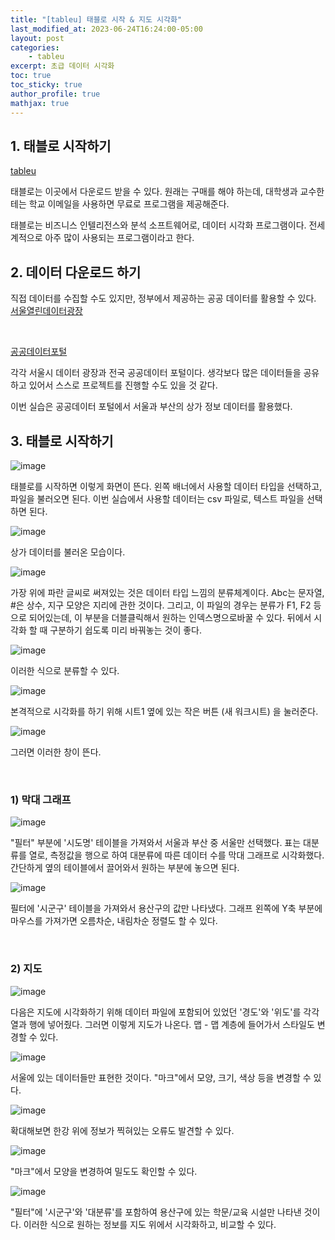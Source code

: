 ```yaml
---
title: "[tableu] 태블로 시작 & 지도 시각화"
last_modified_at: 2023-06-24T16:24:00-05:00
layout: post
categories:
    - tableu
excerpt: 초급 데이터 시각화
toc: true
toc_sticky: true
author_profile: true
mathjax: true
---
```


## 1. 태블로 시작하기

[tableu](www.tableau.com/ko-kr/trial/tableau-software?utm_campaign_id=2017049&utm_campaign=Prospecting-CORE-ALL-ALL-ALL-ALL&utm_medium=Paid+Search&utm_source=Naver&utm_language=KR&utm_country=SoKOR&kw=TABLEAU&adgroup=brandsearchad&adused=)


태블로는 이곳에서 다운로드 받을 수 있다.
원래는 구매를 해야 하는데, 대학생과 교수한테는 학교 이메일을 사용하면 무료로 프로그램을 제공해준다.

태블로는 비즈니스 인텔리전스와 분석 소프트웨어로, 데이터 시각화 프로그램이다. 
전세계적으로 아주 많이 사용되는 프로그램이라고 한다.


## 2. 데이터 다운로드 하기

직접 데이터를 수집할 수도 있지만, 정부에서 제공하는 공공 데이터를 활용할 수 있다.
[서울열린데이터광장](data.seoul.go.kr/)

<br>

[공공데이터포털](www.data.go.kr/)

각각 서울시 데이터 광장과 전국 공공데이터 포털이다. 
생각보다 많은 데이터들을 공유하고 있어서 스스로 프로젝트를 진행할 수도 있을 것 같다.

이번 실습은 공공데이터 포털에서 서울과 부산의 상가 정보 데이터를 활용했다.

## 3. 태블로 시작하기

![image](https://github.com/bokyung124/bokyung124.github.io/assets/53086873/78dc3930-0b7b-413e-bdfe-448976643e1c)

태블로를 시작하면 이렇게 화면이 뜬다. 
왼쪽 배너에서 사용할 데이터 타입을 선택하고, 파일을 불러오면 된다.
이번 실습에서 사용할 데이터는 csv 파일로, 텍스트 파일을 선택하면 된다.

![image](https://github.com/bokyung124/bokyung124.github.io/assets/53086873/ba141840-6a65-44d8-a560-a6bde4ec55c6)

상가 데이터를 불러온 모습이다. 

![image](https://github.com/bokyung124/bokyung124.github.io/assets/53086873/c4ea8ac7-56a4-4eb8-8598-832f612ce7c8)

가장 위에 파란 글씨로 써져있는 것은 데이터 타입 느낌의 분류체계이다. Abc는 문자열, #은 상수, 지구 모양은 지리에 관한 것이다. 그리고, 이 파일의 경우는 분류가 F1, F2 등으로 되어있는데, 이 부분을 더블클릭해서 원하는 인덱스명으로바꿀 수 있다. 뒤에서 시각화 할 때 구분하기 쉽도록 미리 바꿔놓는 것이 좋다.

![image](https://github.com/bokyung124/bokyung124.github.io/assets/53086873/d937c35f-2d48-4f8f-a125-77ded568fb0b)

이러한 식으로 분류할 수 있다.

![image](https://github.com/bokyung124/bokyung124.github.io/assets/53086873/1ff4d041-6042-40f7-b0ad-bd8b18ded411)

본격적으로 시각화를 하기 위해 시트1 옆에 있는 작은 버튼 (새 워크시트) 을 눌러준다.

![image](https://github.com/bokyung124/bokyung124.github.io/assets/53086873/f934926b-4b6d-4aaa-8a89-5e4b2080ba43)

그러면 이러한 창이 뜬다.

<br>

### 1) 막대 그래프

![image](https://github.com/bokyung124/bokyung124.github.io/assets/53086873/c7081c80-a1e5-48c0-a9e7-47a55145e4c9)

"필터" 부분에 '시도명' 테이블을 가져와서 서울과 부산 중 서울만 선택했다.
표는 대분류를 열로, 측정값을 행으로 하여 대분류에 따른 데이터 수를 막대 그래프로 시각화했다.
간단하게 옆의 테이블에서 끌어와서 원하는 부분에 놓으면 된다.

![image](https://github.com/bokyung124/bokyung124.github.io/assets/53086873/ae190883-379a-4170-82ce-579cde14ca99)

필터에 '시군구' 테이블을 가져와서 용산구의 값만 나타냈다. 
그래프 왼쪽에 Y축 부분에 마우스를 가져가면 오름차순, 내림차순 정렬도 할 수 있다.

<br>

### 2) 지도

![image](https://github.com/bokyung124/bokyung124.github.io/assets/53086873/383b8138-e31d-4e06-94d4-fa40286e77ff)

다음은 지도에 시각화하기 위해 데이터 파일에 포함되어 있었던 '경도'와 '위도'를 각각 열과 행에 넣어줬다.
그러면 이렇게 지도가 나온다. 맵 - 맵 계층에 들어가서 스타일도 변경할 수 있다.

![image](https://github.com/bokyung124/bokyung124.github.io/assets/53086873/3541c482-e58b-436c-b20d-7eb484fce5c9)

서울에 있는 데이터들만 표현한 것이다.
"마크"에서 모양, 크기, 색상 등을 변경할 수 있다.

![image](https://github.com/bokyung124/bokyung124.github.io/assets/53086873/319a3ad4-8d40-4f3a-bbff-3bd778d543ce)

확대해보면 한강 위에 정보가 찍혀있는 오류도 발견할 수 있다.

![image](https://github.com/bokyung124/bokyung124.github.io/assets/53086873/369e2263-7dd9-4188-9bc6-9cde74b286e4)

"마크"에서 모양을 변경하여 밀도도 확인할 수 있다.

![image](https://github.com/bokyung124/bokyung124.github.io/assets/53086873/338aa8b6-a9b6-4e46-b458-d70c69640536)

"필터"에 '시군구'와 '대분류'를 포함하여 용산구에 있는 학문/교육 시설만 나타낸 것이다.
이러한 식으로 원하는 정보를 지도 위에서 시각화하고, 비교할 수 있다.
